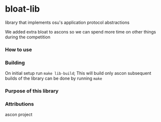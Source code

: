 # bloat-lib
library that implements osu's application protocol abstractions

We added extra bloat to ascons so we can spend more time on other things during the competition

### How to use

### Building

On initial setup run ```make lib-build```; This will build only ascon
subsequent builds of the library can be done by running ```make```

### Purpose of this library

### Attributions
ascon project
